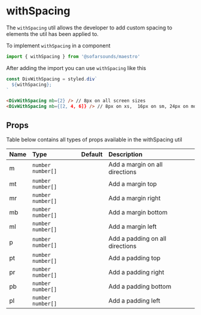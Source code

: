 # withSpacing

The `withSpacing` util allows the developer to add custom spacing to elements
the util has been applied to.

To implement `withSpacing` in a component
```js
import { withSpacing } from '@sofarsounds/maestro'
```

After adding the import you can use `withSpacing` like this
```js
const DivWithSpacing = styled.div`
  ${withSpacing};
`
```

```html
<DivWithSpacing mb={2} /> // 8px on all screen sizes
<DivWithSpacing mb={[2, 4, 6]} /> // 8px on xs,  16px on sm, 24px on md devices
```


## Props
Table below contains all types of props available in the withSpacing util

| Name   | Type                | Default         | Description                      |
| :----- | :-----              | :-------------- | :------------------------------- |
| m      | `number` `number[]` |                 | Add a margin on all directions
| mt     | `number` `number[]` |                 | Add a margin top
| mr     | `number` `number[]` |                 | Add a margin right
| mb     | `number` `number[]` |                 | Add a margin bottom
| ml     | `number` `number[]` |                 | Add a margin left
| p      | `number` `number[]` |                 | Add a padding on all directions
| pt     | `number` `number[]` |                 | Add a padding top
| pr     | `number` `number[]` |                 | Add a padding right
| pb     | `number` `number[]` |                 | Add a padding bottom
| pl     | `number` `number[]` |                 | Add a padding left

